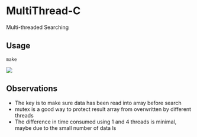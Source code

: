 # MultiThread-C
Multi-threaded Searching

## Usage
```
make
```
![](screenshot.png)

## Observations
- The key is to make sure data has been read into array before search
- mutex is a good way to protect result array from overwritten by different threads
- The difference in time consumed using 1 and 4 threads is minimal, maybe due to the small number of data
ls
